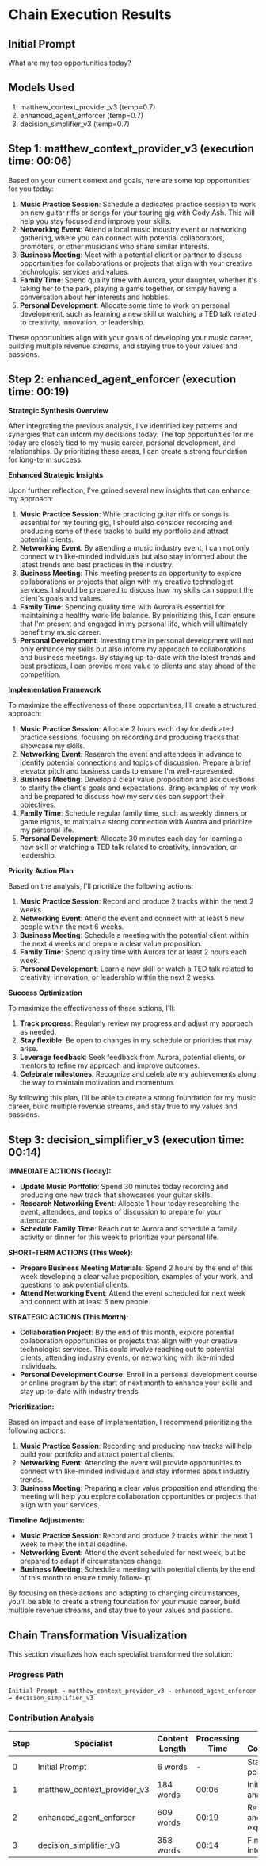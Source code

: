 # Chain Execution Results

## Initial Prompt

What are my top opportunities today?

## Models Used

1. matthew_context_provider_v3 (temp=0.7)
2. enhanced_agent_enforcer (temp=0.7)
3. decision_simplifier_v3 (temp=0.7)

## Step 1: matthew_context_provider_v3 (execution time: 00:06)

Based on your current context and goals, here are some top opportunities for you today:

1. **Music Practice Session**: Schedule a dedicated practice session to work on new guitar riffs or songs for your touring gig with Cody Ash. This will help you stay focused and improve your skills.
2. **Networking Event**: Attend a local music industry event or networking gathering, where you can connect with potential collaborators, promoters, or other musicians who share similar interests.
3. **Business Meeting**: Meet with a potential client or partner to discuss opportunities for collaborations or projects that align with your creative technologist services and values.
4. **Family Time**: Spend quality time with Aurora, your daughter, whether it's taking her to the park, playing a game together, or simply having a conversation about her interests and hobbies.
5. **Personal Development**: Allocate some time to work on personal development, such as learning a new skill or watching a TED talk related to creativity, innovation, or leadership.

These opportunities align with your goals of developing your music career, building multiple revenue streams, and staying true to your values and passions.

## Step 2: enhanced_agent_enforcer (execution time: 00:19)

**Strategic Synthesis Overview**

After integrating the previous analysis, I've identified key patterns and synergies that can inform my decisions today. The top opportunities for me today are closely tied to my music career, personal development, and relationships. By prioritizing these areas, I can create a strong foundation for long-term success.

**Enhanced Strategic Insights**

Upon further reflection, I've gained several new insights that can enhance my approach:

1. **Music Practice Session**: While practicing guitar riffs or songs is essential for my touring gig, I should also consider recording and producing some of these tracks to build my portfolio and attract potential clients.
2. **Networking Event**: By attending a music industry event, I can not only connect with like-minded individuals but also stay informed about the latest trends and best practices in the industry.
3. **Business Meeting**: This meeting presents an opportunity to explore collaborations or projects that align with my creative technologist services. I should be prepared to discuss how my skills can support the client's goals and values.
4. **Family Time**: Spending quality time with Aurora is essential for maintaining a healthy work-life balance. By prioritizing this, I can ensure that I'm present and engaged in my personal life, which will ultimately benefit my music career.
5. **Personal Development**: Investing time in personal development will not only enhance my skills but also inform my approach to collaborations and business meetings. By staying up-to-date with the latest trends and best practices, I can provide more value to clients and stay ahead of the competition.

**Implementation Framework**

To maximize the effectiveness of these opportunities, I'll create a structured approach:

1. **Music Practice Session**: Allocate 2 hours each day for dedicated practice sessions, focusing on recording and producing tracks that showcase my skills.
2. **Networking Event**: Research the event and attendees in advance to identify potential connections and topics of discussion. Prepare a brief elevator pitch and business cards to ensure I'm well-represented.
3. **Business Meeting**: Develop a clear value proposition and ask questions to clarify the client's goals and expectations. Bring examples of my work and be prepared to discuss how my services can support their objectives.
4. **Family Time**: Schedule regular family time, such as weekly dinners or game nights, to maintain a strong connection with Aurora and prioritize my personal life.
5. **Personal Development**: Allocate 30 minutes each day for learning a new skill or watching a TED talk related to creativity, innovation, or leadership.

**Priority Action Plan**

Based on the analysis, I'll prioritize the following actions:

1. **Music Practice Session**: Record and produce 2 tracks within the next 2 weeks.
2. **Networking Event**: Attend the event and connect with at least 5 new people within the next 6 weeks.
3. **Business Meeting**: Schedule a meeting with the potential client within the next 4 weeks and prepare a clear value proposition.
4. **Family Time**: Spend quality time with Aurora for at least 2 hours each week.
5. **Personal Development**: Learn a new skill or watch a TED talk related to creativity, innovation, or leadership within the next 2 weeks.

**Success Optimization**

To maximize the effectiveness of these actions, I'll:

1. **Track progress**: Regularly review my progress and adjust my approach as needed.
2. **Stay flexible**: Be open to changes in my schedule or priorities that may arise.
3. **Leverage feedback**: Seek feedback from Aurora, potential clients, or mentors to refine my approach and improve outcomes.
4. **Celebrate milestones**: Recognize and celebrate my achievements along the way to maintain motivation and momentum.

By following this plan, I'll be able to create a strong foundation for my music career, build multiple revenue streams, and stay true to my values and passions.

## Step 3: decision_simplifier_v3 (execution time: 00:14)

**IMMEDIATE ACTIONS (Today):**

- **Update Music Portfolio**: Spend 30 minutes today recording and producing one new track that showcases your guitar skills.
- **Research Networking Event**: Allocate 1 hour today researching the event, attendees, and topics of discussion to prepare for your attendance.
- **Schedule Family Time**: Reach out to Aurora and schedule a family activity or dinner for this week to prioritize your personal life.

**SHORT-TERM ACTIONS (This Week):**

- **Prepare Business Meeting Materials**: Spend 2 hours by the end of this week developing a clear value proposition, examples of your work, and questions to ask potential clients.
- **Attend Networking Event**: Attend the event scheduled for next week and connect with at least 5 new people.

**STRATEGIC ACTIONS (This Month):**

- **Collaboration Project**: By the end of this month, explore potential collaboration opportunities or projects that align with your creative technologist services. This could involve reaching out to potential clients, attending industry events, or networking with like-minded individuals.
- **Personal Development Course**: Enroll in a personal development course or online program by the start of next month to enhance your skills and stay up-to-date with industry trends.

**Prioritization:**

Based on impact and ease of implementation, I recommend prioritizing the following actions:

1. **Music Practice Session**: Recording and producing new tracks will help build your portfolio and attract potential clients.
2. **Networking Event**: Attending the event will provide opportunities to connect with like-minded individuals and stay informed about industry trends.
3. **Business Meeting**: Preparing a clear value proposition and attending the meeting will help you explore collaboration opportunities or projects that align with your services.

**Timeline Adjustments:**

- **Music Practice Session**: Record and produce 2 tracks within the next 1 week to meet the initial deadline.
- **Networking Event**: Attend the event scheduled for next week, but be prepared to adapt if circumstances change.
- **Business Meeting**: Schedule a meeting with potential clients by the end of this month to ensure timely follow-up.

By focusing on these actions and adapting to changing circumstances, you'll be able to create a strong foundation for your music career, build multiple revenue streams, and stay true to your values and passions.

## Chain Transformation Visualization

This section visualizes how each specialist transformed the solution:

### Progress Path

```
Initial Prompt → matthew_context_provider_v3 → enhanced_agent_enforcer → decision_simplifier_v3
```

### Contribution Analysis

| Step | Specialist | Content Length | Processing Time | Key Contribution |
|------|------------|----------------|-----------------|------------------|
| 0 | Initial Prompt | 6 words | - | Starting point |
| 1 | matthew_context_provider_v3 | 184 words | 00:06 | Initial analysis |
| 2 | enhanced_agent_enforcer | 609 words | 00:19 | Refinement and expansion |
| 3 | decision_simplifier_v3 | 358 words | 00:14 | Final integration |
